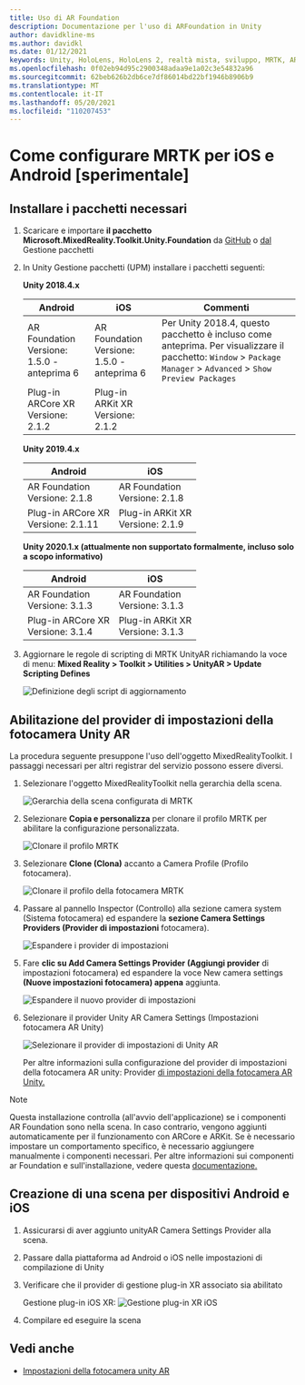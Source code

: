 ```yaml
---
title: Uso di AR Foundation
description: Documentazione per l'uso di ARFoundation in Unity
author: davidkline-ms
ms.author: davidkl
ms.date: 01/12/2021
keywords: Unity, HoloLens, HoloLens 2, realtà mista, sviluppo, MRTK, AR Core, AR Kit, iOS, IOS, Android, AR Foundation
ms.openlocfilehash: 0f02eb94d95c2900348adaa9e1a02c3e54832a96
ms.sourcegitcommit: 62beb626b2db6ce7df86014bd22bf1946b8906b9
ms.translationtype: MT
ms.contentlocale: it-IT
ms.lasthandoff: 05/20/2021
ms.locfileid: "110207453"
---
```

# <a name="how-to-configure-mrtk-for-ios-and-android-experimental"></a>Come configurare MRTK per iOS e Android [sperimentale]

## <a name="install-required-packages"></a>Installare i pacchetti necessari

1. Scaricare e importare **il pacchetto Microsoft.MixedReality.Toolkit.Unity.Foundation** da [GitHub](https://github.com/microsoft/MixedRealityToolkit-Unity/releases/tag/v2.3.0) o [dal](../configuration/usingupm.md) Gestione pacchetti

1. In Unity Gestione pacchetti (UPM) installare i pacchetti seguenti:

    **Unity 2018.4.x**

    | **Android** | **iOS** | Commenti |
    | --- | --- | --- |
    | AR Foundation  <br/> Versione: 1.5.0 - anteprima 6 | AR Foundation  <br/> Versione: 1.5.0 - anteprima 6 | Per Unity 2018.4, questo pacchetto è incluso come anteprima. Per visualizzare il pacchetto: `Window` > `Package Manager` > `Advanced` > `Show Preview Packages` |
    | Plug-in ARCore XR <br/> Versione: 2.1.2 | Plug-in ARKit XR <br/> Versione: 2.1.2 | |

    **Unity 2019.4.x**

    | **Android** | **iOS** |
    | --- | --- |
    | AR Foundation  <br/> Versione: 2.1.8 |  AR Foundation  <br/> Versione: 2.1.8 |
    | Plug-in ARCore XR <br/> Versione: 2.1.11 | Plug-in ARKit XR <br/> Versione: 2.1.9 |

    **Unity 2020.1.x (attualmente non supportato formalmente, incluso solo a scopo informativo)**

    | **Android** | **iOS** |
    | --- | --- |
    | AR Foundation  <br/> Versione: 3.1.3 |  AR Foundation  <br/> Versione: 3.1.3 |
    | Plug-in ARCore XR <br/> Versione: 3.1.4 | Plug-in ARKit XR <br/> Versione: 3.1.3 |

1. Aggiornare le regole di scripting di MRTK UnityAR richiamando la voce di menu: **Mixed Reality > Toolkit > Utilities > UnityAR > Update Scripting Defines**

    ![Definizione degli script di aggiornamento](../features/images/UpdateScriptingDefineUnityAR.png)


## <a name="enabling-the-unity-ar-camera-settings-provider"></a>Abilitazione del provider di impostazioni della fotocamera Unity AR

La procedura seguente presuppone l'uso dell'oggetto MixedRealityToolkit. I passaggi necessari per altri registrar del servizio possono essere diversi.

1. Selezionare l'oggetto MixedRealityToolkit nella gerarchia della scena.

    ![Gerarchia della scena configurata di MRTK](../features/images/MRTK_ConfiguredHierarchy.png)

1. Selezionare **Copia e personalizza** per clonare il profilo MRTK per abilitare la configurazione personalizzata.

    ![Clonare il profilo MRTK](../features/images/camera-system/CloneProfileARFoundation.png)

1. Selezionare **Clone (Clona)** accanto a Camera Profile (Profilo fotocamera).

    ![Clonare il profilo della fotocamera MRTK](../features/images/camera-system/CloneCameraProfileARFoundation.png)

1. Passare al pannello Inspector (Controllo) alla sezione camera system (Sistema fotocamera) ed espandere la **sezione Camera Settings Providers (Provider di impostazioni** fotocamera).

    ![Espandere i provider di impostazioni](../features/images/camera-system/ExpandProviders.png)

1. Fare **clic su Add Camera Settings Provider (Aggiungi provider** di impostazioni fotocamera) ed espandere la voce New camera settings **(Nuove impostazioni fotocamera) appena** aggiunta.

    ![Espandere il nuovo provider di impostazioni](../features/images/camera-system/ExpandNewProvider.png)

1. Selezionare il provider Unity AR Camera Settings (Impostazioni fotocamera AR Unity)

    ![Selezionare il provider di impostazioni di Unity AR](../features/images/camera-system/SelectUnityArSettings.png)

    Per altre informazioni sulla configurazione del provider di impostazioni della fotocamera AR unity: Provider [di impostazioni della fotocamera AR Unity.](../features/camera-system/unity-ar-camera-settings.md)

> [!NOTE]
> Questa installazione controlla (all'avvio dell'applicazione) se i componenti AR Foundation sono nella scena. In caso contrario, vengono aggiunti automaticamente per il funzionamento con ARCore e ARKit.
> Se è necessario impostare un comportamento specifico, è necessario aggiungere manualmente i componenti necessari.
> Per altre informazioni sui componenti ar Foundation e sull'installazione, vedere questa [documentazione.](https://docs.unity3d.com/Packages/com.unity.xr.arfoundation@2.2/manual/index.html#samples)

## <a name="building-a-scene-for-android-and-ios-devices"></a>Creazione di una scena per dispositivi Android e iOS

1. Assicurarsi di aver aggiunto unityAR Camera Settings Provider alla scena.

1. Passare dalla piattaforma ad Android o iOS nelle impostazioni di compilazione di Unity

1. Verificare che il provider di gestione plug-in XR associato sia abilitato

    Gestione plug-in iOS XR:  ![ Gestione plug-in XR iOS](../features/images/XRManagementiOS.png)

1. Compilare ed eseguire la scena

## <a name="see-also"></a>Vedi anche

- [Impostazioni della fotocamera unity AR](../features/camera-system/unity-ar-camera-settings.md)
